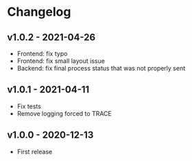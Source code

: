 # Changelog

## v1.0.2 - 2021-04-26

* Frontend: fix typo
* Frontend: fix small layout issue
* Backend: fix final process status that was not properly sent

## v1.0.1 - 2021-04-11

* Fix tests
* Remove logging forced to TRACE

## v1.0.0 - 2020-12-13

* First release

